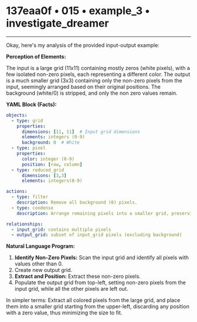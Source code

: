 # 137eaa0f • 015 • example_3 • investigate_dreamer

---
Okay, here's my analysis of the provided input-output example:

**Perception of Elements:**

The input is a large grid (11x11) containing mostly zeros (white pixels), with a few isolated non-zero pixels, each representing a different color. The output is a much smaller grid (3x3) containing only the non-zero pixels from the input, seemingly arranged based on their original positions.  The background (white/0) is stripped, and only the non zero values remain.

**YAML Block (Facts):**



```yaml
objects:
  - type: grid
    properties:
      dimensions: [11, 11]  # Input grid dimensions
      elements: integers (0-9)
      background: 0  # White
  - type: pixel
    properties:
      color: integer (0-9)
      position: [row, column]
  - type: reduced_grid
      dimensions: [3,3]
      elements: integers(0-9)

actions:
  - type: filter
    description: Remove all background (0) pixels.
  - type: condense
    description: Arrange remaining pixels into a smaller grid, preserving relative positions.

relationships:
  - input_grid: contains multiple pixels
  - output_grid: subset of input_grid pixels (excluding background)
```



**Natural Language Program:**

1.  **Identify Non-Zero Pixels:** Scan the input grid and identify all pixels with values other than 0.
2.  Create new output grid.
2.  **Extract and Position:** Extract these non-zero pixels.
3. Populate the output grid from top-left, setting non-zero pixels from the input grid, while all the other pixels are left out.

In simpler terms: Extract all colored pixels from the large grid, and place them into a smaller grid starting from the upper-left, discarding any position with a zero value, thus minimizing the size to fit.

